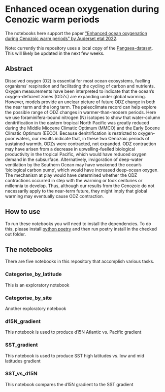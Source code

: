 # Enhanced ocean oxygenation during Cenozic warm periods

The notebooks here support the paper ["Enhanced ocean oxygenation during Cenozoic warm periods" by Auderset etal 2022](https://www.nature.com/articles/s41586-022-05017-0).

Note: currently this repository uses a local copy of the [Pangaea-dataset](https://doi.pangaea.de/10.1594/PANGAEA.943130). This will likely be updated in the next few weeks.

## Abstract

Dissolved oxygen (O2) is essential for most ocean ecosystems, fuelling organisms’ respiration and facilitating the cycling of carbon and nutrients. Oxygen measurements have been interpreted to indicate that the ocean’s oxygen-deficient zones (ODZs) are expanding under global warming. However, models provide an unclear picture of future ODZ change in both the near term and the long term. The paleoclimate record can help explore the possible range of ODZ changes in warmer-than-modern periods. Here we use foraminifera-bound nitrogen (N) isotopes to show that water-column denitrification in the eastern tropical North Pacific was greatly reduced during the Middle Miocene Climatic Optimum (MMCO) and the Early Eocene Climatic Optimum (EECO). Because denitrification is restricted to oxygen-poor waters, our results indicate that, in these two Cenozoic periods of sustained warmth, ODZs were contracted, not expanded. ODZ contraction may have arisen from a decrease in upwelling-fuelled biological productivity in the tropical Pacific, which would have reduced oxygen demand in the subsurface. Alternatively, invigoration of deep-water ventilation by the Southern Ocean may have weakened the ocean’s ‘biological carbon pump’, which would have increased deep-ocean oxygen. The mechanism at play would have determined whether the ODZ contractions occurred in step with the warming or took centuries or millennia to develop. Thus, although our results from the Cenozoic do not necessarily apply to the near-term future, they might imply that global warming may eventually cause ODZ contraction.

## How to use

To run these notebooks you will need to install the dependencies. To do this, 
please install [python poetry](https://python-poetry.org/) and then run poetry 
install in the checked out folder.

## The notebooks

There are five notebooks in this repository that accomplish various tasks.

### Categorise_by_latitude

This is an exploratory notebook 

### Categorise_by_site

Another exploratory notebook

### d15N_gradient

This notebook is used to produce d15N Atlantic vs. Pacific gradient

### SST_gradient

This notebook is used to produce SST high latitudes vs. low and mid latitudes gradient

### SST_vs_d15N

This notebook compares the d15N gradient to the SST gradient
